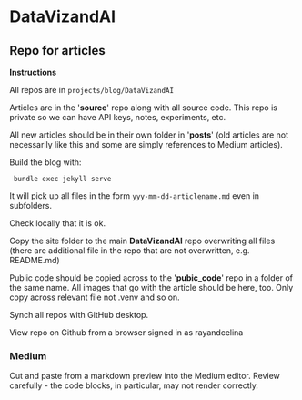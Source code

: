 # DataVizandAI

## Repo for articles

**Instructions**

All repos are in  `projects/blog/DataVizandAI`

Articles are in the '**source**' repo along with all source code. This repo is private so we can have API keys, notes, experiments, etc.

All new articles should be in their own folder in '**posts**' (old articles are not necessarily like this and some are simply references to Medium articles).

Build the blog with: 

```
 bundle exec jekyll serve
```

It will pick up all files in the form `yyy-mm-dd-articlename.md` even in subfolders.

Check locally that it is ok.

Copy the site folder to the main **DataVizandAI** repo overwriting all files (there are additional file in the repo that are not overwritten, e.g. README.md)

Public code should be copied across to the '**pubic_code**' repo in a folder of the same name. All images that go with the article should be here, too. Only copy across relevant file not .venv and so on.

Synch all repos with GitHub desktop.

View repo on Github from a browser signed in as rayandcelina



### Medium

Cut and paste from a markdown preview into the Medium editor. Review carefully - the code blocks, in particular, may not render correctly.
